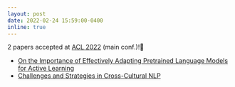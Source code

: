 ```yaml
---
layout: post
date: 2022-02-24 15:59:00-0400
inline: true
---
```


2 papers accepted at [ACL 2022](https://www.2022.aclweb.org/) (main conf.)!🥳
- [On the Importance of Effectively Adapting Pretrained Language Models for Active Learning](https://arxiv.org/abs/2104.08320)
- [Challenges and Strategies in Cross-Cultural NLP](https://arxiv.org/abs/2203.10020)
